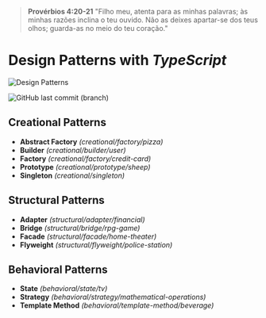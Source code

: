 > **Provérbios 4:20-21** "Filho meu, atenta para as minhas palavras; às minhas razões inclina o teu ouvido. Não as deixes apartar-se dos teus olhos; guarda-as no meio do teu coração."

# Design Patterns with _TypeScript_

![Design Patterns](https://bgasparotto.com/wp-content/uploads/2016/11/design-patterns-logo-2.png)

![GitHub last commit (branch)](https://img.shields.io/github/last-commit/ricardorinco/design-patterns.ts/master?label=LAST%20COMMIT%20&style=for-the-badge)

## **Creational Patterns**

- **Abstract Factory** _(creational/factory/pizza)_
- **Builder** _(creational/builder/user)_
- **Factory** _(creational/factory/credit-card)_
- **Prototype** _(creational/prototype/sheep)_
- **Singleton** _(creational/singleton)_

## **Structural Patterns**

- **Adapter** _(structural/adapter/financial)_
- **Bridge** _(structural/bridge/rpg-game)_
- **Facade** _(structural/facade/home-theater)_
- **Flyweight** _(structural/flyweight/police-station)_

## **Behavioral Patterns**

- **State** _(behavioral/state/tv)_
- **Strategy** _(behavioral/strategy/mathematical-operations)_
- **Template Method** _(behavioral/template-method/beverage)_
